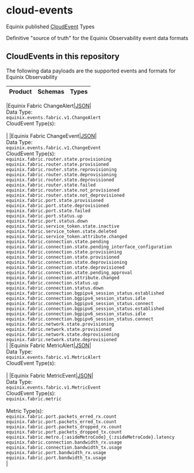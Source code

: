 # cloud-events

Equinix published [CloudEvent](https://cloudevents.io/) Types

Definitive "source of truth" for the Equinix Observability event data formats

## CloudEvents in this repository

The following data payloads are the supported events and formats for Equinix Observability

<!-- CATALOG_GENERATION_START -->
|Product|Schemas|Types|
|-|-|-|

|Equinix Fabric ChangeAlert|[JSON](https://equinix.github.io/equinix-cloudevents/jsonschema/equinix/events/fabric/v1/ChangeAlert.json)|<br>Data Type:<br>`equinix.events.fabric.v1.ChangeAlert`<br>CloudEvent Type(s):<br></br>|
|Equinix Fabric ChangeEvent|[JSON](https://equinix.github.io/equinix-cloudevents/jsonschema/equinix/events/fabric/v1/ChangeEvent.json)|<br>Data Type:<br>`equinix.events.fabric.v1.ChangeEvent`<br>CloudEvent Type(s):<br>`equinix.fabric.router.state.provisioning`</br>`equinix.fabric.router.state.provisioned`</br>`equinix.fabric.router.state.reprovisioning`</br>`equinix.fabric.router.state.deprovisioning`</br>`equinix.fabric.router.state.deprovisioned`</br>`equinix.fabric.router.state.failed`</br>`equinix.fabric.router.state.not_provisioned`</br>`equinix.fabric.router.state.not_deprovisioned`</br>`equinix.fabric.port.state.provisioned`</br>`equinix.fabric.port.state.deprovisioned`</br>`equinix.fabric.port.state.failed`</br>`equinix.fabric.port.status.up`</br>`equinix.fabric.port.status.down`</br>`equinix.fabric.service_token.state.inactive`</br>`equinix.fabric.service_token.state.deleted`</br>`equinix.fabric.service_token.attribute.changed`</br>`equinix.fabric.connection.state.pending`</br>`equinix.fabric.connection.state.pending_interface_configuration`</br>`equinix.fabric.connection.state.provisioning`</br>`equinix.fabric.connection.state.provisioned`</br>`equinix.fabric.connection.state.deprovisioning`</br>`equinix.fabric.connection.state.deprovisioned`</br>`equinix.fabric.connection.state.pending_approval`</br>`equinix.fabric.connection.attribute.changed`</br>`equinix.fabric.connection.status.up`</br>`equinix.fabric.connection.status.down`</br>`equinix.fabric.connection.bgpipv4_session_status.established`</br>`equinix.fabric.connection.bgpipv4_session_status.idle`</br>`equinix.fabric.connection.bgpipv4_session_status.connect`</br>`equinix.fabric.connection.bgpipv6_session_status.established`</br>`equinix.fabric.connection.bgpipv6_session_status.idle`</br>`equinix.fabric.connection.bgpipv6_session_status.connect`</br>`equinix.fabric.network.state.provisioning`</br>`equinix.fabric.network.state.provisioned`</br>`equinix.fabric.network.state.deprovisioning`</br>`equinix.fabric.network.state.deprovisioned`</br>|
|Equinix Fabric MetricAlert|[JSON](https://equinix.github.io/equinix-cloudevents/jsonschema/equinix/events/fabric/v1/MetricAlert.json)|<br>Data Type:<br>`equinix.events.fabric.v1.MetricAlert`<br>CloudEvent Type(s):<br></br>|
|Equinix Fabric MetricEvent|[JSON](https://equinix.github.io/equinix-cloudevents/jsonschema/equinix/events/fabric/v1/MetricEvent.json)|<br>Data Type:<br>`equinix.events.fabric.v1.MetricEvent`<br>CloudEvent Type(s):<br>`equinix.fabric.metric`</br><br>Metric Type(s):<br>`equinix.fabric.port.packets_erred_rx.count`</br>`equinix.fabric.port.packets_erred_tx.count`</br>`equinix.fabric.port.packets_dropped_rx.count`</br>`equinix.fabric.port.packets_dropped_tx.count`</br>`equinix.fabric.metro.{:asideMetroCode}_{:zsideMetroCode}.latency`</br>`equinix.fabric.connection.bandwidth_rx.usage`</br>`equinix.fabric.connection.bandwidth_tx.usage`</br>`equinix.fabric.port.bandwidth_rx.usage`</br>`equinix.fabric.port.bandwidth_tx.usage`</br>|

<!-- CATALOG_GENERATION_END -->
